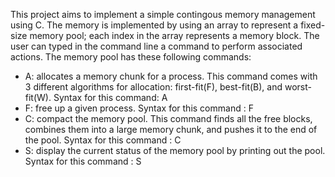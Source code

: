 This project aims to implement a simple contingous memory management using C. The memory is implemented by using an array to represent a fixed-size memory pool; each index in the array represents a memory block. The user can typed in the command line a command to perform associated actions. 
The memory pool has these following commands:
- A: allocates a memory chunk for a process. This command comes with 3 different algorithms for allocation: first-fit(F), best-fit(B), and worst-fit(W). Syntax for this command: A <name of the process> <memory> <algorithm>
- F: free up a given process. Syntax for this command : F <name of the process>
- C: compact the memory pool. This command finds all the free blocks, combines them into a large memory chunk, and pushes it to the end of the pool. Syntax for this command : C
- S: display the current status of the memory pool by printing out the pool. Syntax for this command : S
